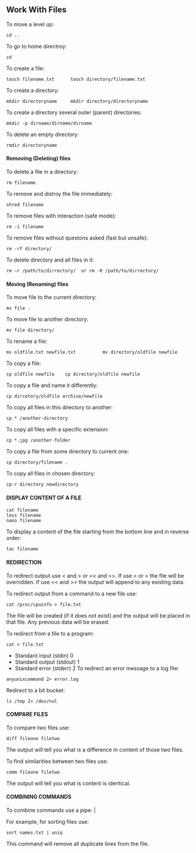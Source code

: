 ## Work With Files

To move a level up:
```
cd ..
```
To go to home directroy:
```
cd 
```
To create a file:
```
touch filename.txt		touch directory/filename.txt
```
To create a directory:
```
mkdir directoryname		mkdir directory/directoryname
```
To create a directory several outer (parent) directories:
```
mkdir -p dirname/dirname/dirname
```
To delete an empty directory:
```
rmdir directoryname
```
#### Removing (Deleting) files

To delete a file in a directory:
```
rm filename
```
To remove and distroy the file immediately:
```
shred filename
```
To remove files with interaction (safe mode):
```
rm -i filename
```
To remove files without questons asked (fast but unsafe):
```
rm -rf directory/
```
To delete directory and all files in it:
```
rm –r /path/to/dirrectory/  or rm -R /path/to/dirrectory/
```
#### Moving (Renaming) files

To move file to the current directory:
```
mv file .
```
To move file to another directory:
```
mv file directory/
```
To rename a file:
```
mv oldfile.txt newfile.txt			mv directory/oldfile newfile
```
To copy a file:
```
cp oldfile newfile    cp directory/oldfile newfile
```
To copy a file and name it differently:
```
cp dircetory/oldfile archive/newfile
```
To copy all files in this directory to another:
```
cp * /another-directory
```
To copy all files with a specific extension:
```
cp *.jpg /another-folder
```
To copy a file from some directory to current one:
```
cp directory/filename .
```
To copy all files in chosen directory:
```
cp-r directory newdirectory
```

#### DISPLAY CONTENT OF A FILE
```
cat filename
less filename
nano filename
```
To display a content of the file starting from the bottom line and in reverse order:
```
tac filename
```
#### REDIRECTION
To redirect output use < and > or << and >>. If use < or > the file will be overridden. If use << and >> the output will append to any existing data.

To redirect output from a command to a new file use:
```
cat /proc/cpuinfo > file.txt
```
The file will be created (if it does not exist) and the output will be placed in that file. Any previous data will be erased.

To redirect from a file to a program:
```
cat < file.txt
```
- Standard input (stdin) 0
- Standard output (stdout) 1
- Standard error (stderr) 2
To redirect an error message to a log file:
```
anyunixcommand 2> error.log
```
Redirect to a bit bucket:
```
ls /tmp 2> /dev/nul
```

#### COMPARE FILES
To compare two files use:
```
diff fileone filetwo
```
The output will tell you what is a difference in content of those two files.

To find similarities between two files use:
```
comm fileone filetwo
```
The output will tell you what is content is identical.

#### COMBINING COMMANDS
To combine commands use a pipe: |

For example, for sorting files use:
```
sort names.txt | uniq
```
This command will remove all duplicate lines from the file.
